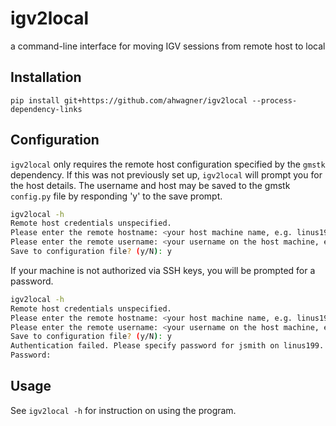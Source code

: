 # igv2local
a command-line interface for moving IGV sessions from remote host to local

## Installation
`pip install git+https://github.com/ahwagner/igv2local --process-dependency-links`

## Configuration
`igv2local` only requires the remote host configuration specified by the `gmstk` dependency. If this was not previously set up, `igv2local` will prompt you for the host details. The username and host may be saved to the gmstk `config.py` file by responding 'y' to the save prompt.

```bash
igv2local -h
Remote host credentials unspecified.
Please enter the remote hostname: <your host machine name, e.g. linus199>
Please enter the remote username: <your username on the host machine, e.g. jsmith>
Save to configuration file? (y/N): y
```

If your machine is not authorized via SSH keys, you will be prompted for a password.

```bash
igv2local -h
Remote host credentials unspecified.
Please enter the remote hostname: <your host machine name, e.g. linus199>
Please enter the remote username: <your username on the host machine, e.g. jsmith>
Save to configuration file? (y/N): y
Authentication failed. Please specify password for jsmith on linus199.
Password: 
```
## Usage
See `igv2local -h` for instruction on using the program.

